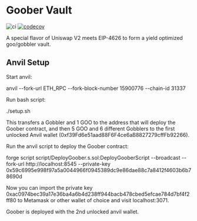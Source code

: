 # Goober Vault


![ci](https://github.com/gooberxyz/goobervault/actions/workflows/CI.yml/badge.svg)
[![codecov](https://codecov.io/gh/gooberxyz/goobervault/branch/main/graph/badge.svg?token=R24WD80X6N)](https://codecov.io/gh/gooberxyz/goobervault)

A special flavor of Uniswap V2 meets EIP-4626 to form a yield optimized goo/gobbler vault.

## Anvil Setup



Start anvil:

anvil --fork-url ETH_RPC --fork-block-number 15900776 --chain-id 31337

Run bash script:

./setup.sh

This transfers a Gobbler and 1 GOO to the address that will deploy the Goober contract, and then 5 GOO and 6 different Gobblers to the first unlocked Anvil wallet (0xf39Fd6e51aad88F6F4ce6aB8827279cffFb92266).

Run the anvil script to deploy the Goober contract:

forge script script/DeployGoober.s.sol:DeployGooberScript --broadcast --fork-url http://localhost:8545 --private-key 0x59c6995e998f97a5a0044966f0945389dc9e86dae88c7a8412f4603b6b78690d

Now you can import the private key 0xac0974bec39a17e36ba4a6b4d238ff944bacb478cbed5efcae784d7bf4f2ff80 to Metamask or other wallet of choice and visit localhost:3071.

Goober is deployed with the 2nd unlocked anvil wallet.

